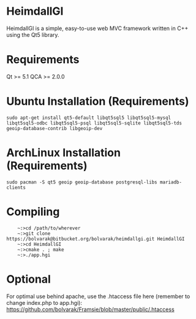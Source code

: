 HeimdallGI
==========

HeimdallGI is a simple, easy-to-use web MVC framework written in C++ using the Qt5 library.

Requirements
============
Qt >= 5.1
QCA >= 2.0.0

Ubuntu Installation (Requirements)
==================================
```sudo apt-get install qt5-default libqt5sql5 libqt5sql5-mysql libqt5sql5-odbc libqt5sql5-psql libqt5sql5-sqlite libqt5sql5-tds geoip-database-contrib libgeoip-dev``` 

ArchLinux Installation (Requirements)
=====================================
```sudo pacman -S qt5 geoip geoip-database postgresql-libs mariadb-clients```

Compiling
=========
```
	~:>cd /path/to/wherever
	~:>git clone https://bolvarak@bitbucket.org/bolvarak/heimdallgi.git HeimdallGI
	~:>cd HeimdallGI
	~:>cmake . ; make
	~:>./app.hgi
```

Optional
========
For optimal use behind apache, use the .htaccess file here (remember to change index.php to app.hgi):  https://github.com/bolvarak/Framsie/blob/master/public/.htaccess

